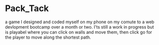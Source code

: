 # Pack_Tack
a game I designed and coded myself on my phone on my comute to a web devlopment bootcamp over a month or two.
I'ts still a work in progress but is playabel where you can click on walls and move them, then click go for the player to move along the shortest path. 
